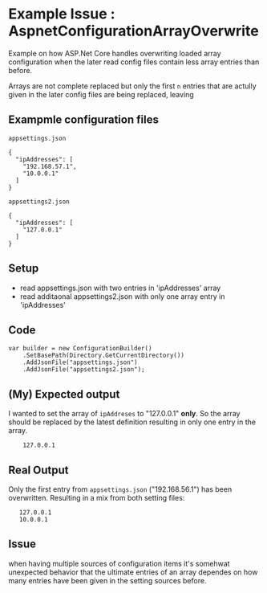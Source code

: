 # Example Issue : AspnetConfigurationArrayOverwrite

Example on how ASP.Net Core handles overwriting loaded array configuration
when the later read config files contain less array entries than before.

Arrays are not complete replaced but only the first `n` entries that are
actully given in the later config files are being replaced, leaving


## Exampmle configuration files 

`appsettings.json`

```
{
  "ipAddresses": [
    "192.168.57.1",
    "10.0.0.1"
  ]
}

```

`appsettings2.json`

```
{
  "ipAddresses": [
    "127.0.0.1"
  ]
}
```

## Setup

 * read appsettings.json with two entries in 'ipAddresses'  array
 * read additaonal appsettings2.json with only one array entry in 'ipAddresses'

## Code

```
var builder = new ConfigurationBuilder()
    .SetBasePath(Directory.GetCurrentDirectory())
    .AddJsonFile("appsettings.json")
    .AddJsonFile("appsettings2.json");
```

## (My) Expected output
I wanted to set the array of `ipAddreses` to "127.0.0.1" **only**.
So the array should be replaced by the latest definition resulting in only 
one entry in the array.

```
    127.0.0.1
```

## Real Output
Only the first entry from `appsettings.json` ("192.168.56.1") has been
overwritten. Resulting in a mix from both setting files:

```
   127.0.0.1
   10.0.0.1
```

## Issue

when having multiple sources of configuration items it's somehwat
unexpected behavior that the ultimate entries of an array dependes
on how many entries have been given in the setting sources before.
